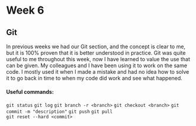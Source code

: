 # Week 6

## Git

In previous weeks we had our Git section, and the concept is clear to me, but it is 100% proven that it is better understood in practice. Git was quite useful to me throughout this week, now I have learned to value the use that can be given. My colleagues and I have been using it to work on the same code. I mostly used it when I made a mistake and had no idea how to solve it to go back in time to when my code did work and see what happened.

#### Useful commands:

  `git status`  `git log`  `git branch -r <branch>`  `git checkout <branch>`  `git commit -m "description"`  `git push`  `git pull`  
  `git reset --hard <commit>` 

 

 

 

 



 


